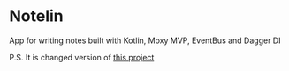# Notelin
 App for writing notes built with Kotlin, Moxy MVP, EventBus and 
 Dagger DI
 
 P.S. It is changed version of 
 [this project](https://github.com/ImangazalievM/Notelin)
